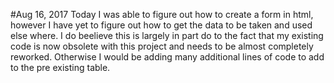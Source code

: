 #Aug 16, 2017
Today I was able to figure out how to create a form in html, however I have yet to figure out how to get the data to be taken and used else where. I do beelieve this is largely in part do to the fact that my existing code is now obsolete with this project and needs to be almost completely reworked. Otherwise I would be adding many additional lines of code to add to the pre existing table.
